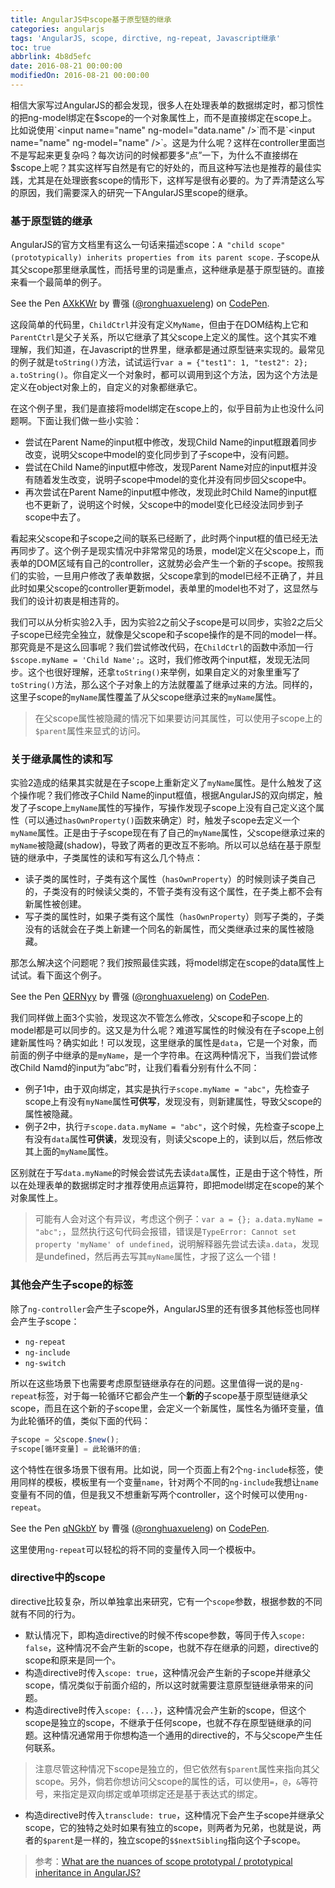 ```yaml
---
title: AngularJS中scope基于原型链的继承
categories: angularjs
tags: 'AngularJS, scope, dirctive, ng-repeat, Javascript继承'
toc: true
abbrlink: 4b8d5efc
date: 2016-08-21 00:00:00
modifiedOn: 2016-08-21 00:00:00
---
```


相信大家写过AngularJS的都会发现，很多人在处理表单的数据绑定时，都习惯性的把ng-model绑定在$scope的一个对象属性上，而不是直接绑定在scope上。比如说使用`<input name="name" ng-model="data.name" />`而不是`<input name="name" ng-model="name" />`。这是为什么呢？这样在controller里面岂不是写起来更复杂吗？每次访问的时候都要多“点”一下，为什么不直接绑在$scope上呢？其实这样写自然是有它的好处的，而且这种写法也是推荐的最佳实践，尤其是在处理嵌套scope的情形下，这样写是很有必要的。为了弄清楚这么写的原因，我们需要深入的研究一下AngularJS里scope的继承。

<!--more-->

### 基于原型链的继承

AngularJS的官方文档里有这么一句话来描述scope：`A "child scope" (prototypically) inherits properties from its parent scope.` 子scope从其父scope那里继承属性，而括号里的词是重点，这种继承是基于原型链的。直接来看一个最简单的例子。

<p data-height="265" data-theme-id="0" data-slug-hash="AXkKWr" data-default-tab="html,result" data-user="ronghuaxueleng" data-embed-version="2" class="codepen">See the Pen <a href="http://codepen.io/ronghuaxueleng/pen/AXkKWr/">AXkKWr</a> by 曹强 (<a href="http://codepen.io/ronghuaxueleng">@ronghuaxueleng</a>) on <a href="http://codepen.io">CodePen</a>.</p>
<script async src="//assets.codepen.io/assets/embed/ei.js"></script>

这段简单的代码里，`ChildCtrl`并没有定义`MyName`，但由于在DOM结构上它和`ParentCtrl`是父子关系，所以它继承了其父scope上定义的属性。这个其实不难理解，我们知道，在Javascript的世界里，继承都是通过原型链来实现的。最常见的例子就是`toString()`方法，试试运行`var a = {"test1": 1, "test2": 2}; a.toString()`。你自定义一个对象时，都可以调用到这个方法，因为这个方法是定义在object对象上的，自定义的对象都继承它。

在这个例子里，我们是直接将model绑定在scope上的，似乎目前为止也没什么问题啊。下面让我们做一些小实验：
* 尝试在Parent Name的input框中修改，发现Child Name的input框跟着同步改变，说明父scope中model的变化同步到了子scope中，没有问题。
* 尝试在Child Name的input框中修改，发现Parent Name对应的input框并没有随着发生改变，说明子scope中model的变化并没有同步回父scope中。
* 再次尝试在Parent Name的input框中修改，发现此时Child Name的input框也不更新了，说明这个时候，父scope中的model变化已经没法同步到子scope中去了。

看起来父scope和子scope之间的联系已经断了，此时两个input框的值已经无法再同步了。这个例子是现实情况中非常常见的场景，model定义在父scope上，而表单的DOM区域有自己的controller，这就势必会产生一个新的子scope。按照我们的实验，一旦用户修改了表单数据，父scope拿到的model已经不正确了，并且此时如果父scope的controller更新model，表单里的model也不对了，这显然与我们的设计初衷是相违背的。

我们可以从分析实验2入手，因为实验2之前父子scope是可以同步，实验2之后父子scope已经完全独立，就像是父scope和子scope操作的是不同的model一样。那究竟是不是这么回事呢？我们尝试修改代码，在`ChildCtrl`的函数中添加一行`$scope.myName = 'Child Name';`。这时，我们修改两个input框，发现无法同步。这个也很好理解，还拿`toString()`来举例，如果自定义的对象里重写了`toString()`方法，那么这个子对象上的方法就覆盖了继承过来的方法。同样的，这里子scope的`myName`属性覆盖了从父scope继承过来的`myName`属性。
> 在父scope属性被隐藏的情况下如果要访问其属性，可以使用子scope上的`$parent`属性来显式的访问。

### 关于继承属性的读和写

实验2造成的结果其实就是在子scope上重新定义了`myName`属性。是什么触发了这个操作呢？我们修改子Child Name的input框值，根据AngularJS的双向绑定，触发了子scope上`myName`属性的写操作，写操作发现子scope上没有自己定义这个属性（可以通过`hasOwnProperty()`函数来确定）时，触发子scope去定义一个`myName`属性。正是由于子scope现在有了自己的`myName`属性，父scope继承过来的`myName`被隐藏(shadow)，导致了两者的更改互不影响。所以可以总结在基于原型链的继承中，子类属性的读和写有这么几个特点：
* 读子类的属性时，子类有这个属性（`hasOwnProperty`）的时候则读子类自己的，子类没有的时候读父类的，不管子类有没有这个属性，在子类上都不会有新属性被创建。
* 写子类的属性时，如果子类有这个属性（`hasOwnProperty`）则写子类的，子类没有的话就会在子类上新建一个同名的新属性，而父类继承过来的属性被隐藏。

那怎么解决这个问题呢？我们按照最佳实践，将model绑定在scope的data属性上试试。看下面这个例子。
<p data-height="265" data-theme-id="0" data-slug-hash="QERNyy" data-default-tab="html,result" data-user="ronghuaxueleng" data-embed-version="2" class="codepen">See the Pen <a href="http://codepen.io/ronghuaxueleng/pen/QERNyy/">QERNyy</a> by 曹强 (<a href="http://codepen.io/ronghuaxueleng">@ronghuaxueleng</a>) on <a href="http://codepen.io">CodePen</a>.</p>
<script async src="//assets.codepen.io/assets/embed/ei.js"></script>

我们同样做上面3个实验，发现这次不管怎么修改，父scope和子scope上的model都是可以同步的。这又是为什么呢？难道写属性的时候没有在子scope上创建新属性吗？确实如此！可以发现，这里继承的属性是`data`，它是一个对象，而前面的例子中继承的是`myName`，是一个字符串。在这两种情况下，当我们尝试修改Child Namd的input为“abc”时，让我们看看分别有什么不同：
* 例子1中，由于双向绑定，其实是执行`子scope.myName = "abc"`，先检查子scope上有没有`myName`属性**可供写**，发现没有，则新建属性，导致父scope的属性被隐藏。
* 例子2中，执行`子scope.data.myName = "abc"`，这个时候，先检查子scope上有没有`data`属性**可供读**，发现没有，则读父scope上的，读到以后，然后修改其上面的`myName`属性。

区别就在于写`data.myName`的时候会尝试先去读`data`属性，正是由于这个特性，所以在处理表单的数据绑定时才推荐使用点运算符，即把model绑定在scope的某个对象属性上。
> 可能有人会对这个有异议，考虑这个例子：`var a = {}; a.data.myName = "abc";`，显然执行这句代码会报错，错误是`TypeError: Cannot set property 'myName' of undefined`，说明解释器先尝试去读`a.data`，发现是undefined，然后再去写其`myName`属性，才报了这么一个错！

### 其他会产生子scope的标签

除了`ng-controller`会产生子scope外，AngularJS里的还有很多其他标签也同样会产生子scope：
* `ng-repeat`
* `ng-include`
* `ng-switch`

所以在这些场景下也需要考虑原型链继承存在的问题。这里值得一说的是`ng-repeat`标签，对于每一轮循环它都会产生一个**新的**子scope基于原型链继承父scope，而且在这个新的子scope里，会定义一个新属性，属性名为循环变量，值为此轮循环的值，类似下面的代码：
``` javascript
子scope = 父scope.$new();
子scope[循环变量] = 此轮循环的值;
```
这个特性在很多场景下很有用。比如说，同一个页面上有2个`ng-include`标签，使用同样的模板，模板里有一个变量`name`，针对两个不同的`ng-include`我想让`name`变量有不同的值，但是我又不想重新写两个controller，这个时候可以使用`ng-repeat`。
<p data-height="265" data-theme-id="0" data-slug-hash="qNGkbY" data-default-tab="html,result" data-user="ronghuaxueleng" data-embed-version="2" class="codepen">See the Pen <a href="http://codepen.io/ronghuaxueleng/pen/qNGkbY/">qNGkbY</a> by 曹强 (<a href="http://codepen.io/ronghuaxueleng">@ronghuaxueleng</a>) on <a href="http://codepen.io">CodePen</a>.</p>
<script async src="//assets.codepen.io/assets/embed/ei.js"></script>

这里使用`ng-repeat`可以轻松的将不同的变量传入同一个模板中。

### directive中的scope

directive比较复杂，所以单独拿出来研究，它有一个`scope`参数，根据参数的不同就有不同的行为。
* 默认情况下，即构造directive的时候不传scope参数，等同于传入`scope: false`，这种情况不会产生新的scope，也就不存在继承的问题，directive的scope和原来是同一个。
* 构造directive时传入`scope: true`，这种情况会产生新的子scope并继承父scope，情况类似于前面介绍的，所以这时就需要注意原型链继承带来的问题。
* 构造directive时传入`scope: {...}`，这种情况会产生新的scope，但这个scope是独立的scope，不继承于任何scope，也就不存在原型链继承的问题。这种情况通常用于你想构造一个通用的directive的，不与父scope产生任何联系。
> 注意尽管这种情况下scope是独立的，但它依然有`$parent`属性来指向其父scope。另外，倘若你想访问父scope的属性的话，可以使用`=`，`@`，`&`等符号，来指定是双向绑定或单项绑定还是基于表达式的绑定。
* 构造directive时传入`transclude: true`，这种情况下会产生子scope并继承父scope，它的独特之处时如果有独立的scope，则两者为兄弟，也就是说，两者的`$parent`是一样的，独立scope的`$$nextSibling`指向这个子scope。

> 参考：[What are the nuances of scope prototypal / prototypical inheritance in AngularJS?](http://stackoverflow.com/questions/14049480/what-are-the-nuances-of-scope-prototypal-prototypical-inheritance-in-angularjs)





